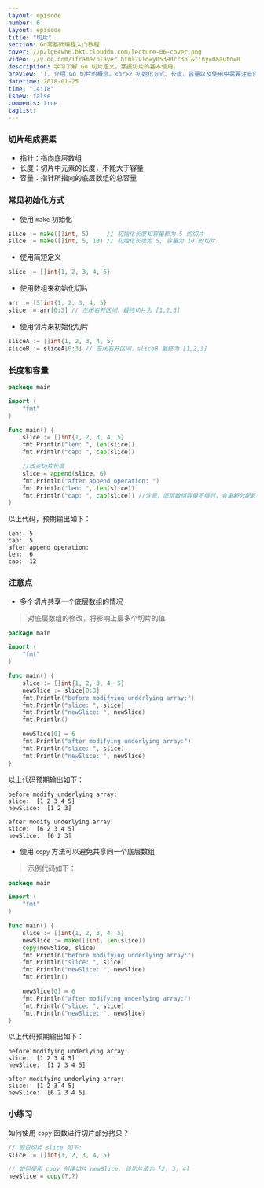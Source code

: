 ```yaml
---
layout: episode
number: 6
layout: episode
title: "切片"
section: Go零基础编程入门教程
cover: //p2lg64wh6.bkt.clouddn.com/lecture-06-cover.png
video: //v.qq.com/iframe/player.html?vid=y0539dcc3bl&tiny=0&auto=0
description: 学习了解 Go 切片定义，掌握切片的基本使用。
preview: '1. 介绍 Go 切片的概念。<br>2.初始化方式、长度、容量以及使用中需要注意的点。'
datetime: 2018-01-25
time: "14:18"
isnew: false
comments: true
taglist: 
---
```


### 切片组成要素

* 指针：指向底层数组
* 长度：切片中元素的长度，不能大于容量
* 容量：指针所指向的底层数组的总容量

### 常见初始化方式

* 使用 `make` 初始化

```go
slice := make([]int, 5)     // 初始化长度和容量都为 5 的切片
slice := make([]int, 5, 10) // 初始化长度为 5, 容量为 10 的切片
```

* 使用简短定义

```go
slice := []int{1, 2, 3, 4, 5}
```

* 使用数组来初始化切片

```go
arr := [5]int{1, 2, 3, 4, 5}
slice := arr[0:3] // 左闭右开区间，最终切片为 [1,2,3]
```

* 使用切片来初始化切片

```go
sliceA := []int{1, 2, 3, 4, 5}
sliceB := sliceA[0:3] // 左闭右开区间，sliceB 最终为 [1,2,3]
```

### 长度和容量

```go
package main

import (
	"fmt"
)

func main() {
	slice := []int{1, 2, 3, 4, 5}
	fmt.Println("len: ", len(slice))
	fmt.Println("cap: ", cap(slice))

	//改变切片长度
	slice = append(slice, 6)
	fmt.Println("after append operation: ")
	fmt.Println("len: ", len(slice))
	fmt.Println("cap: ", cap(slice)) //注意，底层数组容量不够时，会重新分配数组空间，通常为两倍
}
```

以上代码，预期输出如下：

```
len:  5
cap:  5
after append operation:
len:  6
cap:  12
```

### 注意点

* 多个切片共享一个底层数组的情况

> 对底层数组的修改，将影响上层多个切片的值

```go
package main

import (
	"fmt"
)

func main() {
	slice := []int{1, 2, 3, 4, 5}
	newSlice := slice[0:3]
	fmt.Println("before modifying underlying array:")
	fmt.Println("slice: ", slice)
	fmt.Println("newSlice: ", newSlice)
	fmt.Println()

	newSlice[0] = 6
	fmt.Println("after modifying underlying array:")
	fmt.Println("slice: ", slice)
	fmt.Println("newSlice: ", newSlice)
}
```

以上代码预期输出如下：

```
before modify underlying array:
slice:  [1 2 3 4 5]
newSlice:  [1 2 3]

after modify underlying array:
slice:  [6 2 3 4 5]
newSlice:  [6 2 3]
```

* 使用 `copy` 方法可以避免共享同一个底层数组

> 示例代码如下：

```go
package main

import (
	"fmt"
)

func main() {
	slice := []int{1, 2, 3, 4, 5}
	newSlice := make([]int, len(slice))
	copy(newSlice, slice)
	fmt.Println("before modifying underlying array:")
	fmt.Println("slice: ", slice)
	fmt.Println("newSlice: ", newSlice)
	fmt.Println()

	newSlice[0] = 6
	fmt.Println("after modifying underlying array:")
	fmt.Println("slice: ", slice)
	fmt.Println("newSlice: ", newSlice)
}
```

以上代码预期输出如下：

```
before modifying underlying array:
slice:  [1 2 3 4 5]
newSlice:  [1 2 3 4 5]

after modifying underlying array:
slice:  [1 2 3 4 5]
newSlice:  [6 2 3 4 5]
```

### 小练习

如何使用 `copy` 函数进行切片部分拷贝？

```go
// 假设切片 slice 如下:
slice := []int{1, 2, 3, 4, 5}

// 如何使用 copy 创建切片 newSlice, 该切片值为 [2, 3, 4]
newSlice = copy(?,?)
```
